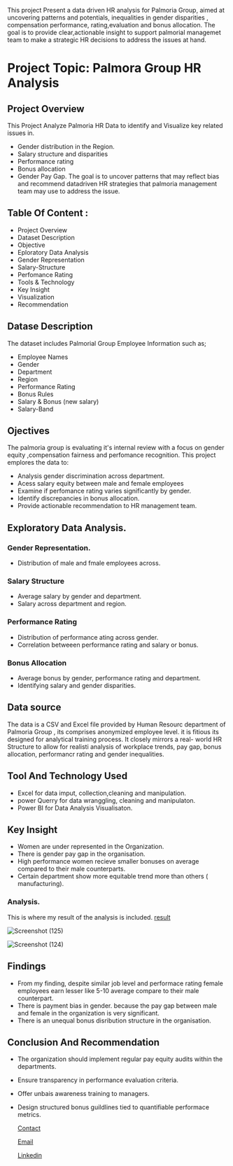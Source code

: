 This project Present a data driven HR analysis for Palmoria Group, aimed at uncovering patterns and potentials, inequalities in gender disparities , compensation  performance, rating,evaluation and bonus allocation.
      The goal is to provide clear,actionable insight to support palmorial managemet team to make a strategic HR decisions to address the issues at hand.
# Project Topic: Palmora Group HR Analysis   
## Project Overview
This Project Analyze Palmoria HR Data to identify and Visualize key related issues in.
   - Gender distribution in the Region.
   - Salary structure and disparities
   - Performance rating
   - Bonus allocation
   - Gender Pay Gap.
The goal is to uncover patterns that may reflect bias and recommend datadriven HR strategies that palmoria management team may use to address the issue.

## Table Of Content :
  - Project Overview
  - Dataset Description
  - Objective
  - Eploratory Data Analysis
  - Gender Representation
  - Salary-Structure
  - Perfomance Rating
  - Tools & Technology
  - Key Insight
  - Visualization
  - Recommendation 

    
## Datase Description
The dataset includes Palmorial Group Employee Information such as;
- Employee Names
- Gender
- Department
- Region
- Performance Rating
- Bonus Rules
- Salary & Bonus (new salary)
- Salary-Band

## Ojectives
 The palmoria group is evaluating it's internal review with a focus on gender equity ,compensation fairness and perfomance recognition. This project emplores the data to:
- Analysis gender discrimination across department.
- Acess salary equity between male and female  employees
- Examine  if perfomance rating varies significantly by gender.
- Identify discrepancies in bonus allocation.
- Provide actionable recommendation to HR management team.
  
## Exploratory Data Analysis.
### Gender Representation.
- Distribution of male and fmale employees across.
### Salary Structure
- Average salary by gender and department.
- Salary across department and region.
### Performance Rating 
- Distribution of performance ating across gender.
- Correlation betweeen performance rating and salary or bonus.
### Bonus Allocation
- Average bonus by gender, performance rating and department.
- Identifying salary and gender disparities.


## Data source 
The data is a  CSV and Excel file provided by Human Resourc department of Palmoria Group , its comprises anonymized employee level. it is fitious its designed for analytical training process.
     It closely mirrors a real- world HR  Structure to allow for realisti analysis of workplace trends, pay gap, bonus allocation, performancr rating and gender inequalities.
## Tool And Technology Used 
- Excel for data imput, collection,cleaning and manipulation.
- power Querry for data wranggling, cleaning and manipulaton.
- Power BI for Data Analysis Visualisaton.
## Key Insight
 - Women are under represented in the Organization.
 - There is gender pay gap in the organisation.
 - High performance women recieve smaller bonuses on average compared to their male counterparts.
 - Certain department show more equitable trend more than others ( manufacturing).

### Analysis.
This is where my result of the analysis is included.
[ result](https://neddy3-my.sharepoint.com/:u:/g/personal/189448_office365online_co/Eef9ntFw8y9BnOB_0TYEch8B44iLFPcVWLtsbQyds_IVQw?e=P4qDyj)

![Screenshot (125)](https://github.com/user-attachments/assets/25deabf9-a600-4fca-b6f2-f7f4100c7f46)

![Screenshot (124)](https://github.com/user-attachments/assets/73a6b962-a0f4-4428-a9f9-9e995511c02d)

## Findings
- From my finding, despite similar job level and performace rating female employees earn lesser like 5-10 average compare to their male counterpart.
- There is payment bias in gender. because the pay gap between male and female in the organization is very significant.
- There is an unequal bonus disribution structure in the organisation.

## Conclusion And Recommendation
 - The organization should implement regular pay equity audits within the departments.
 - Ensure transparency in performance evaluation criteria.
 - Offer unbais awareness training to managers.
 - Design structured bonus guildlines tied to quantifiable performace metrics.

   [Contact](07064849526)

   
   [Email](gracenancy62@gmail.com)

   
   [Linkedin](https://www.linkedin.com/in/amah-grace-895652192/overlay/contact-info/#:~:text=Your%20Profile-,linkedin.com/in/amah%2Dgrace%2D895652192,-Email)
   
  


